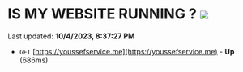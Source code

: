 # IS MY WEBSITE RUNNING ? [![](https://img.shields.io/static/v1?label=Sponsor&message=%E2%9D%A4&logo=GitHub&color=%23fe8e86)](https://github.com/sponsors/<username>)

Last updated: **10/4/2023, 8:37:27 PM**

- `GET` [https://youssefservice.me](https://youssefservice.me) - **Up** (686ms)
